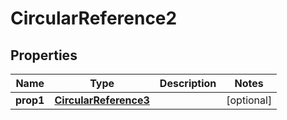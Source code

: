 

# CircularReference2


## Properties

| Name | Type | Description | Notes |
|------------ | ------------- | ------------- | -------------|
|**prop1** | [**CircularReference3**](CircularReference3.md) |  |  [optional] |




